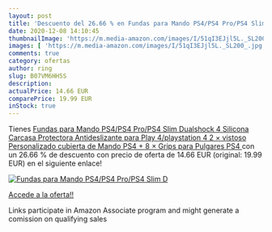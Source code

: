 ```yaml
---
layout: post
title: 'Descuento del 26.66 % en Fundas para Mando PS4/PS4 Pro/PS4 Slim D'
date: 2020-12-08 14:10:45
thumbnailImage: 'https://m.media-amazon.com/images/I/51qI3EJjl5L._SL200_.jpg'
images: [ 'https://m.media-amazon.com/images/I/51qI3EJjl5L._SL200_.jpg' ]
comments: true
category: ofertas
author: ring
slug: B07VM6HH5S
description:
actualPrice: 14.66 EUR
comparePrice: 19.99 EUR
inStock: true
---
```


Tienes [Fundas para Mando PS4/PS4 Pro/PS4 Slim Dualshock 4  Silicona Carcasa Protectora Antideslizante para Play 4/playstation 4  2 × vistoso Personalizado cubierta de Mando PS4 + 8 × Grips para Pulgares PS4 ](https://www.amazon.es/dp/B07VM6HH5S/?tag=tolees-21) con un 26.66 % de descuento con precio de oferta de 14.66 EUR (original: 19.99 EUR) en el siguiente enlace!

[![Fundas para Mando PS4/PS4 Pro/PS4 Slim D](https://m.media-amazon.com/images/I/51qI3EJjl5L._SL200_.jpg)](https://www.amazon.es/dp/B07VM6HH5S/?tag=tolees-21)

[Accede a la oferta!!](https://www.amazon.es/dp/B07VM6HH5S/?tag=tolees-21)

Links participate in Amazon Associate program and might generate a comission on qualifying sales


